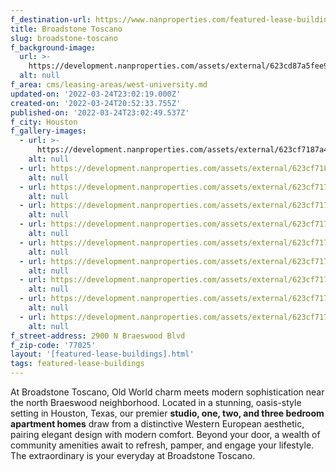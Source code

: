 ```yaml
---
f_destination-url: https://www.nanproperties.com/featured-lease-buildings/broadstone-toscano
title: Broadstone Toscano
slug: broadstone-toscano
f_background-image:
  url: >-
    https://development.nanproperties.com/assets/external/623cd87a5fee9952ef4b184d_screen20shot202022-03-2420at203.45.41%20PM.png
  alt: null
f_area: cms/leasing-areas/west-university.md
updated-on: '2022-03-24T23:02:19.000Z'
created-on: '2022-03-24T20:52:33.755Z'
published-on: '2022-03-24T23:02:49.537Z'
f_city: Houston
f_gallery-images:
  - url: >-
      https://development.nanproperties.com/assets/external/623cf7187a4f60a48ef94ec0_entrance_broadstone_1_lflocv.jpeg
    alt: null
  - url: https://development.nanproperties.com/assets/external/623cf718ecdeccf2ab831f56_img_6960_ktoqqc.jpeg
    alt: null
  - url: https://development.nanproperties.com/assets/external/623cf7170683b530bd85ab48_img_6957_ql9dnl.jpeg
    alt: null
  - url: https://development.nanproperties.com/assets/external/623cf7172d6a842f1faccd5b_img_6958_gd9qzr.jpeg
    alt: null
  - url: https://development.nanproperties.com/assets/external/623cf7177b4bc14785e15c70_img_6927_ttk23w.jpeg
    alt: null
  - url: https://development.nanproperties.com/assets/external/623cf717bab7a39d4394ef1b_img_6936_zmyc4d.jpeg
    alt: null
  - url: https://development.nanproperties.com/assets/external/623cf71718b089a2d206f243_img_6949_rzon3d.jpeg
    alt: null
  - url: https://development.nanproperties.com/assets/external/623cf71758dd9701b841ef16_img_2309_kycqwh.jpeg
    alt: null
  - url: https://development.nanproperties.com/assets/external/623cf7179f0d177d7074f9fb_img_2329_x65oky.jpeg
    alt: null
  - url: https://development.nanproperties.com/assets/external/623cf717a34270105e58da42_img_6967_x1sswt.jpeg
    alt: null
f_street-address: 2900 N Braeswood Blvd
f_zip-code: '77025'
layout: '[featured-lease-buildings].html'
tags: featured-lease-buildings
---
```


At Broadstone Toscano, Old World charm meets modern sophistication near the north Braeswood neighborhood. Located in a stunning, oasis-style setting in Houston, Texas, our premier **studio, one, two, and three bedroom apartment homes** draw from a distinctive Western European aesthetic, pairing elegant design with modern comfort. Beyond your door, a wealth of community amenities await to refresh, pamper, and engage your lifestyle. The extraordinary is your everyday at Broadstone Toscano.

  

‍
